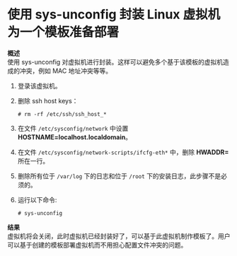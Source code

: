 # 使用 sys-unconfig 封装 Linux 虚拟机为一个模板准备部署

**概述**</br>
使用 sys-unconfig
对虚拟机进行封装。这样可以避免多个基于该模板的虚拟机造成的冲突，例如 MAC
地址冲突等等。

1. 登录该虚拟机。

2. 删除 ssh host keys：

    `# rm -rf /etc/ssh/ssh_host_*`

3. 在文件 `/etc/sysconfig/network` 中设置
**HOSTNAME=localhost.localdomain**。

4. 在文件 `/etc/sysconfig/network-scripts/ifcfg-eth*` 中，删除 **HWADDR=**
所在一行。

5. 删除所有位于 `/var/log` 下的日志和位于 `/root`
下的安装日志，此步骤不是必须的。

6. 运行以下命令:

    `# sys-unconfig`

**结果**</br>
虚拟机将会关闭，此时虚拟机已经封装好了，可以基于此虚拟机制作模板了。用户可以基于创建的模板部署虚拟机而不用担心配置文件冲突的问题。
